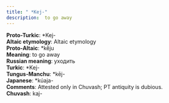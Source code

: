 ```yaml
---
title: " *Kej-"
description:  to go away
---
```


<strong>Proto-Turkic</strong>:  *Kej-<br>
<strong>Altaic etymology</strong>:  Altaic etymology<br>
<strong> Proto-Altaic</strong>:  *kḕju<br>
<strong>Meaning</strong>:  to go away<br>
<strong>Russian meaning</strong>:  уходить<br>
<strong>Turkic</strong>:  *Kej-<br>
<strong>Tungus-Manchu</strong>:  *kēj-<br>
<strong>Japanese</strong>:  *kúaja-<br>
<strong>Comments</strong>:  Attested only in Chuvash; PT antiquity is dubious.<br>
<strong>Chuvash</strong>:  kaj-<br>


